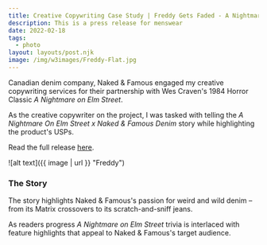 ```yaml
---
title: Creative Copywriting Case Study | Freddy Gets Faded - A Nightmare On Elm Street x Naked & Famous Denim
description: This is a press release for menswear
date: 2022-02-18
tags:
  - photo
layout: layouts/post.njk
image: /img/w3images/Freddy-Flat.jpg
---
```

Canadian denim company, Naked & Famous engaged my creative copywriting services for their partnership with Wes Craven's 1984 Horror Classic *A Nightmare on Elm Street*. 

As the creative copywriter on the project, I was tasked with telling the *A Nightmare On Elm Street x Naked & Famous Denim* story while highlighting the product's USPs.

Read the full release [here](https://stridewise.com/naked-famous-springwood-slasher-denim/).

![alt text]({{ image | url }} "Freddy")

### The Story

The story highlights Naked & Famous's passion for weird and wild denim – from its Matrix crossovers to its scratch-and-sniff jeans.

As readers progress *A Nightmare on Elm Street* trivia is interlaced with feature highlights that appeal to Naked & Famous's target audience.